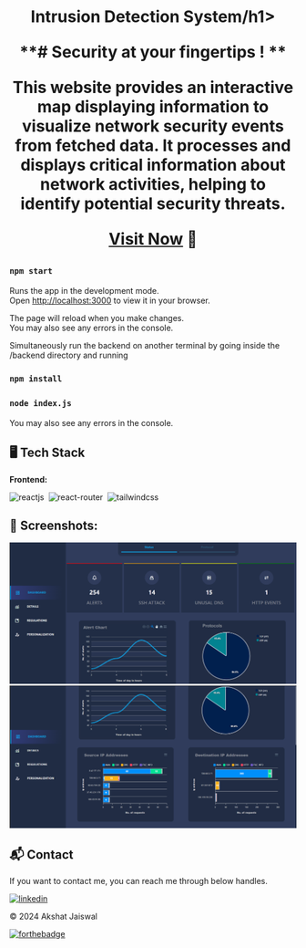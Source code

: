 <h1 align="center">Intrusion Detection System/h1>

<p>
**# Security at your fingertips !  **

This website provides an interactive map displaying information to visualize network security events from fetched data. It processes and displays critical information about network activities, helping to identify potential security threats.</p>

[Visit Now](https://example.com/) 🚀
### `npm start`

Runs the app in the development mode.\
Open [http://localhost:3000](http://localhost:3000) to view it in your browser.

The page will reload when you make changes.\
You may also see any errors in the console.

Simultaneously run the backend on another terminal by going inside the /backend directory and running
### `npm install`
### `node index.js`
You may also see any errors in the console.

## 🖥️ Tech Stack
**Frontend:**

![reactjs](https://img.shields.io/badge/React-20232A?style=for-the-badge&logo=react&logoColor=61DAFB)&nbsp;
![react-router](https://img.shields.io/badge/React_Router-CA4245?style=for-the-badge&logo=react-router&logoColor=white)&nbsp;
![tailwindcss](https://img.shields.io/badge/Tailwind_CSS-38B2AC?style=for-the-badge&logo=tailwind-css&logoColor=white)&nbsp;


## 📌 Screenshots:
![home1](/img/home1.png)
![home2](/img/home2.png)



<h2>📬 Contact</h2>

If you want to contact me, you can reach me through below handles.

[![linkedin](https://img.shields.io/badge/LinkedIn-0077B5?style=for-the-badge&logo=linkedin&logoColor=white)](https://www.linkedin.com/in/akshat-jaiswal-4664a2197)

© 2024 Akshat Jaiswal

[![forthebadge](https://forthebadge.com/images/badges/built-with-love.svg)](https://forthebadge.com)


